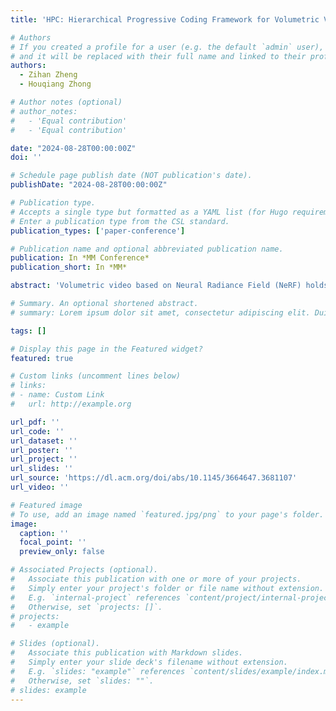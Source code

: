 ```yaml
---
title: 'HPC: Hierarchical Progressive Coding Framework for Volumetric Video'

# Authors
# If you created a profile for a user (e.g. the default `admin` user), write the username (folder name) here
# and it will be replaced with their full name and linked to their profile.
authors:
  - Zihan Zheng
  - Houqiang Zhong

# Author notes (optional)
# author_notes:
#   - 'Equal contribution'
#   - 'Equal contribution'

date: "2024-08-28T00:00:00Z"
doi: ''

# Schedule page publish date (NOT publication's date).
publishDate: "2024-08-28T00:00:00Z"

# Publication type.
# Accepts a single type but formatted as a YAML list (for Hugo requirements).
# Enter a publication type from the CSL standard.
publication_types: ['paper-conference']

# Publication name and optional abbreviated publication name.
publication: In *MM Conference*
publication_short: In *MM*

abstract: 'Volumetric video based on Neural Radiance Field (NeRF) holds vast potential for various 3D applications, but its substantial data volume poses significant challenges for compression and transmission. Current NeRF compression lacks the flexibility to adjust video quality and bitrate within a single model for various network and device capacities. To address these issues, we propose HPC, a novel hierarchical progressive volumetric video coding framework achieving variable bitrate using a single model. Specifically, HPC introduces a hierarchical representation with a multi-resolution residual radiance field to reduce temporal redundancy in long-duration sequences while simultaneously generating various levels of detail. Then, we propose an end-to-end progressive learning approach with a multi-rate-distortion loss function to jointly optimize both hierarchical representation and compression. Our HPC trained only once can realize multiple compression levels, while the current methods need to train multiple fixed-bitrate models for different rate-distortion (RD) tradeoffs. Extensive experiments demonstrate that HPC achieves flexible quality levels with variable bitrate by a single model and exhibits competitive RD performance, even outperforming fixed-bitrate models across various datasets.'

# Summary. An optional shortened abstract.
# summary: Lorem ipsum dolor sit amet, consectetur adipiscing elit. Duis posuere tellus ac convallis placerat. Proin tincidunt magna sed ex sollicitudin condimentum.

tags: []

# Display this page in the Featured widget?
featured: true

# Custom links (uncomment lines below)
# links:
# - name: Custom Link
#   url: http://example.org

url_pdf: ''
url_code: ''
url_dataset: ''
url_poster: ''
url_project: ''
url_slides: ''
url_source: 'https://dl.acm.org/doi/abs/10.1145/3664647.3681107'
url_video: ''

# Featured image
# To use, add an image named `featured.jpg/png` to your page's folder.
image:
  caption: ''
  focal_point: ''
  preview_only: false

# Associated Projects (optional).
#   Associate this publication with one or more of your projects.
#   Simply enter your project's folder or file name without extension.
#   E.g. `internal-project` references `content/project/internal-project/index.md`.
#   Otherwise, set `projects: []`.
# projects:
#   - example

# Slides (optional).
#   Associate this publication with Markdown slides.
#   Simply enter your slide deck's filename without extension.
#   E.g. `slides: "example"` references `content/slides/example/index.md`.
#   Otherwise, set `slides: ""`.
# slides: example
---
```


